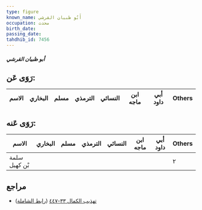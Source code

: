 ```yaml
---
type: figure
known_name: أَبُو ظبيان القرشي
occupation: محدث
birth_date:
passing_date:
tahdhib_id: 7456
---
```

##### أبو ظبيان القرشي

## رَوَى عَن:
| الاسم | البخاري | مسلم | الترمذي | النسائي | ابن ماجه | أبي داود | Others |
| ----- | ------- | ---- | ------- | ------- | -------- | -------- | ------ |
## رَوَى عَنه:
| الاسم         | البخاري | مسلم | الترمذي | النسائي | ابن ماجه | أبي داود | Others |
| ------------- | ------- | ---- | ------- | ------- | -------- | -------- | ------ |
| سلمة بْن كهيل |         |      |         |         |          |          | ٢      |
## مراجع
- [تهذيب الكمال ٣٣-٤٤٧](obsidian://open?vault=Tahdhib-al-Kamal&file=Figures/٧٤٥٦-أبو%20ظبيان%20القرشي) ([رابط الشاملة](https://shamela.ws/book/3722/18118))
